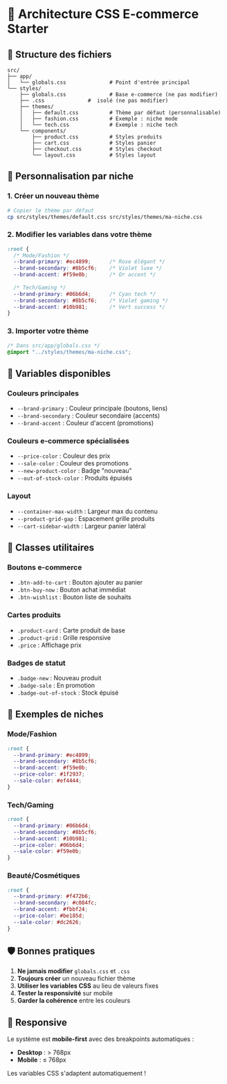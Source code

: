 # 🎨 Architecture CSS E-commerce Starter

## 📁 Structure des fichiers

```
src/
├── app/
│   └── globals.css              # Point d'entrée principal
└── styles/
    ├── globals.css              # Base e-commerce (ne pas modifier)
    ├── .css              #  isolé (ne pas modifier)
    ├── themes/
    │   ├── default.css          # Thème par défaut (personnalisable)
    │   ├── fashion.css          # Exemple : niche mode
    │   └── tech.css             # Exemple : niche tech
    └── components/
        ├── product.css          # Styles produits
        ├── cart.css             # Styles panier
        ├── checkout.css         # Styles checkout
        └── layout.css           # Styles layout
```

## 🎯 Personnalisation par niche

### 1. Créer un nouveau thème
```bash
# Copier le thème par défaut
cp src/styles/themes/default.css src/styles/themes/ma-niche.css
```

### 2. Modifier les variables dans votre thème
```css
:root {
  /* Mode/Fashion */
  --brand-primary: #ec4899;      /* Rose élégant */
  --brand-secondary: #8b5cf6;    /* Violet luxe */
  --brand-accent: #f59e0b;       /* Or accent */
  
  /* Tech/Gaming */
  --brand-primary: #06b6d4;      /* Cyan tech */
  --brand-secondary: #8b5cf6;    /* Violet gaming */
  --brand-accent: #10b981;       /* Vert success */
}
```

### 3. Importer votre thème
```css
/* Dans src/app/globals.css */
@import "../styles/themes/ma-niche.css";
```

## 🔧 Variables disponibles

### Couleurs principales
- `--brand-primary` : Couleur principale (boutons, liens)
- `--brand-secondary` : Couleur secondaire (accents)
- `--brand-accent` : Couleur d'accent (promotions)

### Couleurs e-commerce spécialisées
- `--price-color` : Couleur des prix
- `--sale-color` : Couleur des promotions
- `--new-product-color` : Badge "nouveau"
- `--out-of-stock-color` : Produits épuisés

### Layout
- `--container-max-width` : Largeur max du contenu
- `--product-grid-gap` : Espacement grille produits
- `--cart-sidebar-width` : Largeur panier latéral

## 🎨 Classes utilitaires

### Boutons e-commerce
- `.btn-add-to-cart` : Bouton ajouter au panier
- `.btn-buy-now` : Bouton achat immédiat
- `.btn-wishlist` : Bouton liste de souhaits

### Cartes produits
- `.product-card` : Carte produit de base
- `.product-grid` : Grille responsive
- `.price` : Affichage prix

### Badges de statut
- `.badge-new` : Nouveau produit
- `.badge-sale` : En promotion
- `.badge-out-of-stock` : Stock épuisé

## 🚀 Exemples de niches

### Mode/Fashion
```css
:root {
  --brand-primary: #ec4899;
  --brand-secondary: #8b5cf6;
  --brand-accent: #f59e0b;
  --price-color: #1f2937;
  --sale-color: #ef4444;
}
```

### Tech/Gaming
```css
:root {
  --brand-primary: #06b6d4;
  --brand-secondary: #8b5cf6;
  --brand-accent: #10b981;
  --price-color: #06b6d4;
  --sale-color: #f59e0b;
}
```

### Beauté/Cosmétiques
```css
:root {
  --brand-primary: #f472b6;
  --brand-secondary: #c084fc;
  --brand-accent: #fbbf24;
  --price-color: #be185d;
  --sale-color: #dc2626;
}
```

## 🛡️ Bonnes pratiques

1. **Ne jamais modifier** `globals.css` et `.css`
2. **Toujours créer** un nouveau fichier thème
3. **Utiliser les variables CSS** au lieu de valeurs fixes
4. **Tester la responsivité** sur mobile
5. **Garder la cohérence** entre les couleurs

## 📱 Responsive

Le système est **mobile-first** avec des breakpoints automatiques :
- **Desktop** : > 768px
- **Mobile** : ≤ 768px

Les variables CSS s'adaptent automatiquement !
